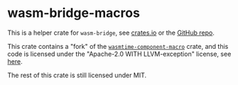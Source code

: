 # wasm-bridge-macros

This is a helper crate for `wasm-bridge`, see [crates.io](https://crates.io/crates/wasm-bridge)
or the [GitHub repo](https://github.com/kajacx/wasm-bridge#wasm-bridge).

This crate contains a "fork" of the [`wasmtime-component-macro`](https://github.com/bytecodealliance/wasmtime/tree/main/crates/component-macro) crate,
and this code is licensed under the "Apache-2.0 WITH LLVM-exception" license, see [here](./src/original/README.md).

The rest of this crate is still licensed under MIT.
